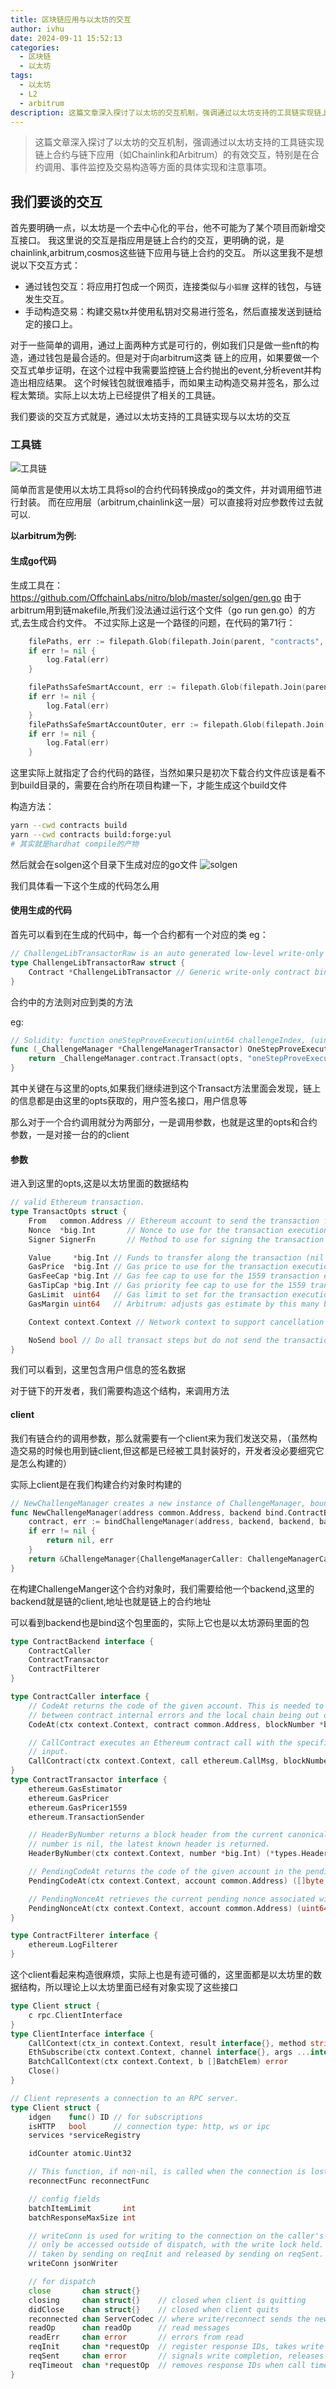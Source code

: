 ```yaml
---
title: 区块链应用与以太坊的交互
author: ivhu
date: 2024-09-11 15:52:13
categories:
  - 区块链
  - 以太坊
tags:
  - 以太坊
  - L2
  - arbitrum
description: 这篇文章深入探讨了以太坊的交互机制，强调通过以太坊支持的工具链实现链上合约与链下应用（如Chainlink和Arbitrum）的有效交互，特别是在合约调用、事件监控及交易构造等方面的具体实现和注意事项。
---
```


> 这篇文章深入探讨了以太坊的交互机制，强调通过以太坊支持的工具链实现链上合约与链下应用（如Chainlink和Arbitrum）的有效交互，特别是在合约调用、事件监控及交易构造等方面的具体实现和注意事项。

## 我们要谈的交互

首先要明确一点，以太坊是一个去中心化的平台，他不可能为了某个项目而新增交互接口。
我这里说的交互是指应用是链上合约的交互，更明确的说，是chainlink,arbitrum,cosmos这些链下应用与链上合约的交互。
所以这里我不是想说以下交互方式：

- 通过钱包交互：将应用打包成一个网页，连接类似与`小狐狸` 这样的钱包，与链发生交互。
- 手动构造交易：构建交易tx并使用私钥对交易进行签名，然后直接发送到链给定的接口上。

对于一些简单的调用，通过上面两种方式是可行的，例如我们只是做一些nft的构造，通过钱包是最合适的。但是对于向arbitrum这类
链上的应用，如果要做一个交互式单步证明，在这个过程中我需要监控链上合约抛出的event,分析event并构造出相应结果。
这个时候钱包就很难插手，而如果主动构造交易并签名，那么过程太繁琐。实际上以太坊上已经提供了相关的工具链。

我们要谈的交互方式就是，通过以太坊支持的工具链实现与以太坊的交互

### 工具链

![工具链](https://pic.imgdb.cn/item/66e152a4d9c307b7e9c4c8ac.png)

简单而言是使用以太坊工具将sol的合约代码转换成go的类文件，并对调用细节进行封装。
而在应用层（arbitrum,chainlink这一层）可以直接将对应参数传过去就可以.

**以arbitrum为例:**

#### 生成go代码

生成工具在： https://github.com/OffchainLabs/nitro/blob/master/solgen/gen.go
由于arbitrum用到链makefile,所我们没法通过运行这个文件（go run gen.go）的方式,去生成合约文件。
不过实际上这是一个路径的问题，在代码的第71行：

```go
    filePaths, err := filepath.Glob(filepath.Join(parent, "contracts", "build", "contracts", "src", "*", "*.sol", "*.json"))
	if err != nil {
		log.Fatal(err)
	}

	filePathsSafeSmartAccount, err := filepath.Glob(filepath.Join(parent, "safe-smart-account", "build", "artifacts", "contracts", "*", "*.sol", "*.json"))
	if err != nil {
		log.Fatal(err)
	}
	filePathsSafeSmartAccountOuter, err := filepath.Glob(filepath.Join(parent, "safe-smart-account", "build", "artifacts", "contracts", "*.sol", "*.json"))
	if err != nil {
		log.Fatal(err)
	}
```

这里实际上就指定了合约代码的路径，当然如果只是初次下载合约文件应该是看不到build目录的，需要在合约所在项目构建一下，才能生成这个build文件

构造方法：

```sh
yarn --cwd contracts build
yarn --cwd contracts build:forge:yul
# 其实就是hardhat compile的产物
```

然后就会在solgen这个目录下生成对应的go文件
![solgen](https://pic.imgdb.cn/item/66e159acd9c307b7e9cfc23f.png)

我们具体看一下这个生成的代码怎么用

#### 使用生成的代码

首先可以看到在生成的代码中，每一个合约都有一个对应的类
eg：

```go
// ChallengeLibTransactorRaw is an auto generated low-level write-only Go binding around an Ethereum contract.
type ChallengeLibTransactorRaw struct {
	Contract *ChallengeLibTransactor // Generic write-only contract binding to access the raw methods on
}
```

合约中的方法则对应到类的方法

eg:

```go
// Solidity: function oneStepProveExecution(uint64 challengeIndex, (uint256,uint256,bytes32[],uint256) selection, bytes proof) returns()
func (_ChallengeManager *ChallengeManagerTransactor) OneStepProveExecution(opts *bind.TransactOpts, challengeIndex uint64, selection ChallengeLibSegmentSelection, proof []byte) (*types.Transaction, error) {
	return _ChallengeManager.contract.Transact(opts, "oneStepProveExecution", challengeIndex, selection, proof)
}
```

其中关键在与这里的opts,如果我们继续进到这个Transact方法里面会发现，链上的信息都是由这里的opts获取的，用户签名接口，用户信息等

那么对于一个合约调用就分为两部分，一是调用参数，也就是这里的opts和合约参数，一是对接一台的的client

#### 参数

进入到这里的opts,这是以太坊里面的数据结构

```go
// valid Ethereum transaction.
type TransactOpts struct {
	From   common.Address // Ethereum account to send the transaction from
	Nonce  *big.Int       // Nonce to use for the transaction execution (nil = use pending state)
	Signer SignerFn       // Method to use for signing the transaction (mandatory)

	Value     *big.Int // Funds to transfer along the transaction (nil = 0 = no funds)
	GasPrice  *big.Int // Gas price to use for the transaction execution (nil = gas price oracle)
	GasFeeCap *big.Int // Gas fee cap to use for the 1559 transaction execution (nil = gas price oracle)
	GasTipCap *big.Int // Gas priority fee cap to use for the 1559 transaction execution (nil = gas price oracle)
	GasLimit  uint64   // Gas limit to set for the transaction execution (0 = estimate)
	GasMargin uint64   // Arbitrum: adjusts gas estimate by this many basis points (0 = no adjustment)

	Context context.Context // Network context to support cancellation and timeouts (nil = no timeout)

	NoSend bool // Do all transact steps but do not send the transaction
}
```

我们可以看到，这里包含用户信息的签名数据

对于链下的开发者，我们需要构造这个结构，来调用方法

#### client

我们有链合约的调用参数，那么就需要有一个client来为我们发送交易，（虽然构造交易的时候也用到链client,但这都是已经被工具封装好的，开发者没必要细究它是怎么构建的）

实际上client是在我们构建合约对象时构建的

```go
// NewChallengeManager creates a new instance of ChallengeManager, bound to a specific deployed contract.
func NewChallengeManager(address common.Address, backend bind.ContractBackend) (*ChallengeManager, error) {
	contract, err := bindChallengeManager(address, backend, backend, backend)
	if err != nil {
		return nil, err
	}
	return &ChallengeManager{ChallengeManagerCaller: ChallengeManagerCaller{contract: contract}, ChallengeManagerTransactor: ChallengeManagerTransactor{contract: contract}, ChallengeManagerFilterer: ChallengeManagerFilterer{contract: contract}}, nil
}
```

在构建ChallengeManger这个合约对象时，我们需要给他一个backend,这里的backend就是链的client,地址也就是链上的合约地址

可以看到backend也是bind这个包里面的，实际上它也是以太坊源码里面的包

```go
type ContractBackend interface {
	ContractCaller
	ContractTransactor
	ContractFilterer
}

type ContractCaller interface {
	// CodeAt returns the code of the given account. This is needed to differentiate
	// between contract internal errors and the local chain being out of sync.
	CodeAt(ctx context.Context, contract common.Address, blockNumber *big.Int) ([]byte, error)

	// CallContract executes an Ethereum contract call with the specified data as the
	// input.
	CallContract(ctx context.Context, call ethereum.CallMsg, blockNumber *big.Int) ([]byte, error)
}
type ContractTransactor interface {
	ethereum.GasEstimator
	ethereum.GasPricer
	ethereum.GasPricer1559
	ethereum.TransactionSender

	// HeaderByNumber returns a block header from the current canonical chain. If
	// number is nil, the latest known header is returned.
	HeaderByNumber(ctx context.Context, number *big.Int) (*types.Header, error)

	// PendingCodeAt returns the code of the given account in the pending state.
	PendingCodeAt(ctx context.Context, account common.Address) ([]byte, error)

	// PendingNonceAt retrieves the current pending nonce associated with an account.
	PendingNonceAt(ctx context.Context, account common.Address) (uint64, error)
}

type ContractFilterer interface {
	ethereum.LogFilterer
}
```

这个client看起来构造很麻烦，实际上也是有迹可循的，这里面都是以太坊里的数据结构，所以理论上以太坊里面已经有对象实现了这些接口

```go
type Client struct {
	c rpc.ClientInterface
}
type ClientInterface interface {
	CallContext(ctx_in context.Context, result interface{}, method string, args ...interface{}) error
	EthSubscribe(ctx context.Context, channel interface{}, args ...interface{}) (*ClientSubscription, error)
	BatchCallContext(ctx context.Context, b []BatchElem) error
	Close()
}

// Client represents a connection to an RPC server.
type Client struct {
	idgen    func() ID // for subscriptions
	isHTTP   bool      // connection type: http, ws or ipc
	services *serviceRegistry

	idCounter atomic.Uint32

	// This function, if non-nil, is called when the connection is lost.
	reconnectFunc reconnectFunc

	// config fields
	batchItemLimit       int
	batchResponseMaxSize int

	// writeConn is used for writing to the connection on the caller's goroutine. It should
	// only be accessed outside of dispatch, with the write lock held. The write lock is
	// taken by sending on reqInit and released by sending on reqSent.
	writeConn jsonWriter

	// for dispatch
	close       chan struct{}
	closing     chan struct{}    // closed when client is quitting
	didClose    chan struct{}    // closed when client quits
	reconnected chan ServerCodec // where write/reconnect sends the new connection
	readOp      chan readOp      // read messages
	readErr     chan error       // errors from read
	reqInit     chan *requestOp  // register response IDs, takes write lock
	reqSent     chan error       // signals write completion, releases write lock
	reqTimeout  chan *requestOp  // removes response IDs when call timeout expires
}
```
